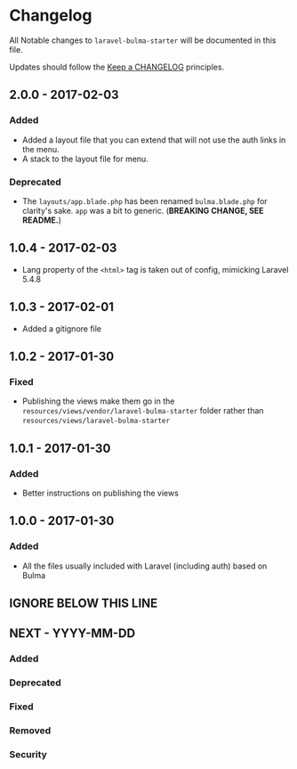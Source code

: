 # Changelog

All Notable changes to `laravel-bulma-starter` will be documented in this file.

Updates should follow the [Keep a CHANGELOG](http://keepachangelog.com/) principles.

## 2.0.0 - 2017-02-03
### Added
- Added a layout file that you can extend that will not use the auth links in the menu.
- A stack to the layout file for menu.

### Deprecated
- The `layouts/app.blade.php` has been renamed `bulma.blade.php` for clarity's sake. `app` was a bit to generic. (**BREAKING CHANGE, SEE README.**)

## 1.0.4 - 2017-02-03
- Lang property of the `<html>` tag is taken out of config, mimicking Laravel 5.4.8

## 1.0.3 - 2017-02-01
- Added a gitignore file

## 1.0.2 - 2017-01-30

### Fixed
- Publishing the views make them go in the `resources/views/vendor/laravel-bulma-starter` folder rather than `resources/views/laravel-bulma-starter`

## 1.0.1 - 2017-01-30

### Added
- Better instructions on publishing the views

## 1.0.0 - 2017-01-30

### Added
- All the files usually included with Laravel (including auth) based on Bulma

## IGNORE BELOW THIS LINE
## NEXT - YYYY-MM-DD

### Added
### Deprecated
### Fixed
### Removed
### Security